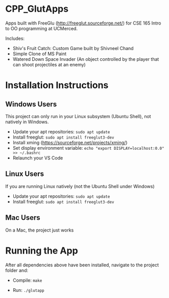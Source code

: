 # CPP_GlutApps
Apps built with FreeGlu (http://freeglut.sourceforge.net/) for CSE 165 Intro to OO programming at UCMerced.

Includes: 
  - Shiv's Fruit Catch: Custom Game built by Shivneel Chand
  - Simple Clone of MS Paint
  - Watered Down Space Invader (An object controlled by the player that can shoot projectiles at an enemy)

# Installation Instructions

## Windows Users

This project can only run in your Linux subsystem (Ubuntu Shell), not natively in Windows.

- Update your apt repositories: `sudo apt update`
- Install freeglut: `sudo apt install freeglut3-dev`
- Install xming (https://sourceforge.net/projects/xming/)
- Set display environment variable: `echo "export DISPLAY=localhost:0.0" >> ~/.bashrc`
- Relaunch your VS Code

## Linux Users

If you are running Linux natively (not the Ubuntu Shell under Windows)

- Update your apt repositories: `sudo apt update`
- Install freeglut: `sudo apt install freeglut3-dev`

## Mac Users

On a Mac, the project just works

# Running the App

After all dependencies above have been installed, navigate to the project folder and:

- Compile: `make`

- Run: `./glutapp`
